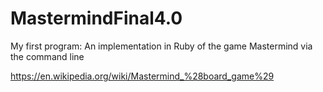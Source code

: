 # MastermindFinal4.0
My first program: An implementation in Ruby of the game Mastermind via the command line

https://en.wikipedia.org/wiki/Mastermind_%28board_game%29
